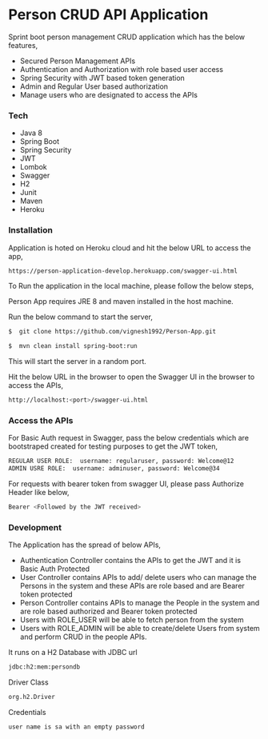 # Person CRUD API Application

Sprint boot person management CRUD application which has the below features,

  - Secured Person Management APIs
  - Authentication and Authorization with role based user access 
  - Spring Security with JWT based token generation
  - Admin and Regular User based authorization
  - Manage users who are designated to access the APIs

### Tech

* Java 8
* Spring Boot
* Spring Security
* JWT
* Lombok
* Swagger
* H2
* Junit
* Maven
* Heroku

### Installation

Application is hoted on Heroku cloud and hit the below URL to access the app,

```sh
https://person-application-develop.herokuapp.com/swagger-ui.html
```

To Run the application in the local machine, please follow the below steps,

Person App requires JRE 8 and maven installed in the host machine.

Run the below command to start the server,

```sh
$  git clone https://github.com/vignesh1992/Person-App.git
```
```sh
$  mvn clean install spring-boot:run
```
This will start the server in a random port. 

Hit the below URL in the browser to open the Swagger UI in the browser to access the APIs,

```sh
http://localhost:<port>/swagger-ui.html
```

### Access the APIs

For Basic Auth request in Swagger, pass the below credentials which are bootstraped created for testing purposes to get the JWT token,

```sh
REGULAR USER ROLE:  username: regularuser, password: Welcome@12
ADMIN USRE ROLE:  username: adminuser, password: Welcome@34
```

For requests with bearer token from swagger UI, please pass Authorize Header like below,

```sh
Bearer <Followed by the JWT received>
```

### Development

The Application has the spread of below APIs,

* Authentication Controller contains the APIs to get the JWT and it is Basic Auth Protected
* User Controller contains APIs to add/ delete users who can manage the Persons in the system and these APIs are role based and are Bearer token protected
* Person Controller contains APIs to manage the People in the system and are role based authorized and Bearer token protected
* Users with ROLE_USER will be able to fetch person from the system
* Users with ROLE_ADMIN will be able to create/delete Users from system and perform CRUD in the people APIs.

It runs on a H2 Database with JDBC url

```sh
jdbc:h2:mem:persondb
```

Driver Class

```sh
org.h2.Driver
```

Credentials

```sh
user name is sa with an empty password 
```
